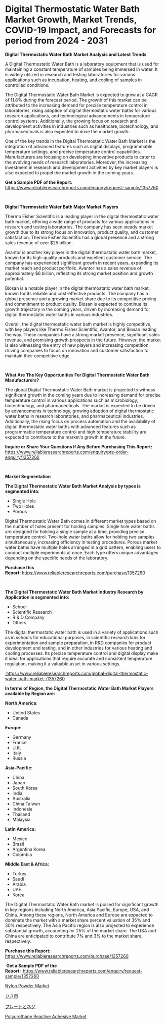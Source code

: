 <p><h1>Digital Thermostatic Water Bath Market Growth, Market Trends, COVID-19 Impact, and Forecasts for period from 2024 - 2031</h1></p><p><strong>Digital Thermostatic Water Bath Market Analysis and Latest Trends</strong></p>
<p><p>A Digital Thermostatic Water Bath is a laboratory equipment that is used for maintaining a constant temperature of samples being immersed in water. It is widely utilized in research and testing laboratories for various applications such as incubation, heating, and cooling of samples in controlled conditions. </p><p>The Digital Thermostatic Water Bath Market is expected to grow at a CAGR of 11.8% during the forecast period. The growth of this market can be attributed to the increasing demand for precise temperature control in laboratories, rising adoption of digital thermostatic water baths for various research applications, and technological advancements in temperature control systems. Additionally, the growing focus on research and development activities in industries such as healthcare, biotechnology, and pharmaceuticals is also expected to drive the market growth.</p><p>One of the key trends in the Digital Thermostatic Water Bath Market is the integration of advanced features such as digital displays, programmable temperature settings, and precise temperature control capabilities. Manufacturers are focusing on developing innovative products to cater to the evolving needs of research laboratories. Moreover, the increasing investment in research and development activities by key market players is also expected to propel the market growth in the coming years.</p></p>
<p><strong>Get a Sample PDF of the Report:&nbsp;</strong> <a href="https://www.reliableresearchreports.com/enquiry/request-sample/1357260">https://www.reliableresearchreports.com/enquiry/request-sample/1357260</a></p>
<p>&nbsp;</p>
<p><strong>Digital Thermostatic Water Bath Major Market Players</strong></p>
<p><p>Thermo Fisher Scientific is a leading player in the digital thermostatic water bath market, offering a wide range of products for various applications in research and testing laboratories. The company has seen steady market growth due to its strong focus on innovation, product quality, and customer satisfaction. Thermo Fisher Scientific has a global presence and a strong sales revenue of over $25 billion.</p><p>Avantor is another key player in the digital thermostatic water bath market, known for its high-quality products and excellent customer service. The company has experienced significant growth in recent years, expanding its market reach and product portfolio. Avantor has a sales revenue of approximately $6 billion, reflecting its strong market position and growth potential.</p><p>Biosan is a notable player in the digital thermostatic water bath market, known for its reliable and cost-effective products. The company has a global presence and a growing market share due to its competitive pricing and commitment to product quality. Biosan is expected to continue its growth trajectory in the coming years, driven by increasing demand for digital thermostatic water baths in various industries.</p><p>Overall, the digital thermostatic water bath market is highly competitive, with key players like Thermo Fisher Scientific, Avantor, and Biosan leading the way. These companies have a strong market presence, significant sales revenue, and promising growth prospects in the future. However, the market is also witnessing the entry of new players and increasing competition, driving companies to focus on innovation and customer satisfaction to maintain their competitive edge.</p></p>
<p>&nbsp;</p>
<p><strong>What Are The Key Opportunities For Digital Thermostatic Water Bath Manufacturers?</strong></p>
<p><p>The global Digital Thermostatic Water Bath market is projected to witness significant growth in the coming years due to increasing demand for precise temperature control in various applications such as microbiology, biotechnology, and pharmaceuticals. The market is expected to be driven by advancements in technology, growing adoption of digital thermostatic water baths in research laboratories, and pharmaceutical industries. Additionally, the rising focus on process automation and the availability of digital thermostatic water baths with advanced features such as programmable temperature control and high temperature stability are expected to contribute to the market's growth in the future.</p></p>
<p><strong>Inquire or Share Your Questions If Any Before Purchasing This Report:</strong> <a href="https://www.reliableresearchreports.com/enquiry/pre-order-enquiry/1357260">https://www.reliableresearchreports.com/enquiry/pre-order-enquiry/1357260</a></p>
<p>&nbsp;</p>
<p><strong>Market Segmentation</strong></p>
<p><strong>The Digital Thermostatic Water Bath Market Analysis by types is segmented into:</strong></p>
<p><ul><li>Single Hole</li><li>Two Holes</li><li>Porous</li></ul></p>
<p><p>Digital Thermostatic Water Bath comes in different market types based on the number of holes present for holding samples. Single hole water baths are designed for holding a single sample at a time, providing precise temperature control. Two-hole water baths allow for holding two samples simultaneously, increasing efficiency in testing procedures. Porous market water baths have multiple holes arranged in a grid pattern, enabling users to conduct multiple experiments at once. Each type offers unique advantages depending on the specific needs of the laboratory.</p></p>
<p><strong>Purchase this Report:&nbsp;</strong><a href="https://www.reliableresearchreports.com/purchase/1357260">https://www.reliableresearchreports.com/purchase/1357260</a></p>
<p>&nbsp;</p>
<p><strong>The Digital Thermostatic Water Bath Market Industry Research by Application is segmented into:</strong></p>
<p><ul><li>School</li><li>Scientific Research</li><li>R & D Company</li><li>Others</li></ul></p>
<p><p>The digital thermostatic water bath is used in a variety of applications such as in schools for educational purposes, in scientific research labs for experimentation and sample preparation, in R&D companies for product development and testing, and in other industries for various heating and cooling processes. Its precise temperature control and digital display make it ideal for applications that require accurate and consistent temperature regulation, making it a valuable asset in various settings.</p></p>
<p><a href="https://www.reliableresearchreports.com/global-digital-thermostatic-water-bath-market-r1357260">&nbsp;https://www.reliableresearchreports.com/global-digital-thermostatic-water-bath-market-r1357260</a></p>
<p><strong>In terms of Region, the Digital Thermostatic Water Bath Market Players available by Region are:</strong></p>
<p>
    <p> <strong> North America: </strong>
        <ul>
            <li>United States</li>
            <li>Canada</li>
        </ul>
        </p> 
    <p> <strong> Europe: </strong>
        <ul>
            <li>Germany</li>
            <li>France</li>
            <li>U.K.</li>
            <li>Italy</li>
            <li>Russia</li>
        </ul>
        </p> 
    <p> <strong> Asia-Pacific: </strong>
        <ul>
            <li>China</li>
            <li>Japan</li>
            <li>South Korea</li>
            <li>India</li>
            <li>Australia</li>
            <li>China Taiwan</li>
            <li>Indonesia</li>
            <li>Thailand</li>
            <li>Malaysia</li>
        </ul>
        </p> 
    <p> <strong> Latin America: </strong>
        <ul>
            <li>Mexico</li>
            <li>Brazil</li>
            <li>Argentina Korea</li>
            <li>Colombia</li>
        </ul>
        </p> 
    <p> <strong> Middle East & Africa: </strong>
        <ul>
            <li>Turkey</li>
            <li>Saudi</li>
            <li>Arabia</li>
            <li>UAE</li>
            <li>Korea</li>
        </ul>
    </p>
    </p>
<p><p>The Digital Thermostatic Water Bath market is poised for significant growth in key regions including North America, Asia Pacific, Europe, USA, and China. Among these regions, North America and Europe are expected to dominate the market with a market share percent valuation of 35% and 30% respectively. The Asia Pacific region is also projected to experience substantial growth, accounting for 25% of the market share. The USA and China are anticipated to contribute 7% and 3% to the market share, respectively.</p></p>
<p><strong>Purchase this Report: </strong><a href="https://www.reliableresearchreports.com/purchase/1357260">https://www.reliableresearchreports.com/purchase/1357260</a></p>
<p>&nbsp;<strong>Get a Sample PDF of the Report:&nbsp;&nbsp;</strong><a href="https://www.reliableresearchreports.com/enquiry/request-sample/1357260">https://www.reliableresearchreports.com/enquiry/request-sample/1357260</a></p>
<p><strong></strong></p>
<p><p><a href="https://www.linkedin.com/pulse/nylon-powder-market-growth-trends-covid-19-impact-forecasts-6wtdc?trackingId=WpbUEGOYPj7wwSQ5diHpig%3D%3D">Nylon Powder Market</a></p><p><a href="https://github.com/lily-u-genius/Market-Research-Report-List-1/blob/main/483930521976.md">ひき肉</a></p><p><a href="https://medium.com/@russellrodriguez2727/%E3%83%97%E3%83%AC%E3%83%BC%E3%83%88%E3%81%A8%E3%81%AD%E3%81%98%E3%81%AE%E5%B8%82%E5%A0%B4%E8%A6%8F%E6%A8%A1-cagr-%E3%83%88%E3%83%AC%E3%83%B3%E3%83%89-2024-2030-7eef9fa47f07">プレートとネジ</a></p><p><a href="https://www.linkedin.com/pulse/polyurethane-reactive-adhesive-market-size-growth-forecast-from-gj4xe?trackingId=rph2Fxf2FricVbccwW6X7Q%3D%3D">Polyurethane Reactive Adhesive Market</a></p></p>